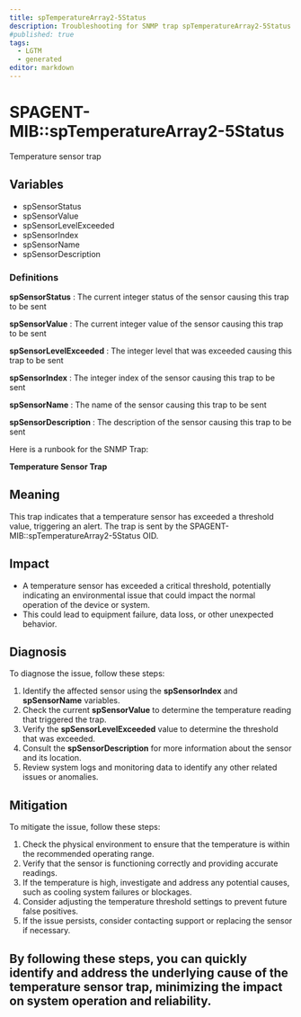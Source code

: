 ```yaml
---
title: spTemperatureArray2-5Status
description: Troubleshooting for SNMP trap spTemperatureArray2-5Status
#published: true
tags:
  - LGTM
  - generated
editor: markdown
---
```


# SPAGENT-MIB::spTemperatureArray2-5Status 

Temperature sensor trap 


## Variables


  - spSensorStatus
  - spSensorValue
  - spSensorLevelExceeded
  - spSensorIndex
  - spSensorName
  - spSensorDescription 

### Definitions 


**spSensorStatus** 
: The current integer status of the sensor causing this trap to be sent 

**spSensorValue** 
: The current integer value of the sensor causing this trap to be sent 

**spSensorLevelExceeded** 
: The integer level that was exceeded causing this trap to be sent 

**spSensorIndex** 
: The integer index of the sensor causing this trap to be sent 

**spSensorName** 
: The name of the sensor causing this trap to be sent 

**spSensorDescription** 
: The description of the sensor causing this trap to be sent 


Here is a runbook for the SNMP Trap:

**Temperature Sensor Trap**

## Meaning

This trap indicates that a temperature sensor has exceeded a threshold value, triggering an alert. The trap is sent by the SPAGENT-MIB::spTemperatureArray2-5Status OID.

## Impact

* A temperature sensor has exceeded a critical threshold, potentially indicating an environmental issue that could impact the normal operation of the device or system.
* This could lead to equipment failure, data loss, or other unexpected behavior.

## Diagnosis

To diagnose the issue, follow these steps:

1. Identify the affected sensor using the **spSensorIndex** and **spSensorName** variables.
2. Check the current **spSensorValue** to determine the temperature reading that triggered the trap.
3. Verify the **spSensorLevelExceeded** value to determine the threshold that was exceeded.
4. Consult the **spSensorDescription** for more information about the sensor and its location.
5. Review system logs and monitoring data to identify any other related issues or anomalies.

## Mitigation

To mitigate the issue, follow these steps:

1. Check the physical environment to ensure that the temperature is within the recommended operating range.
2. Verify that the sensor is functioning correctly and providing accurate readings.
3. If the temperature is high, investigate and address any potential causes, such as cooling system failures or blockages.
4. Consider adjusting the temperature threshold settings to prevent future false positives.
5. If the issue persists, consider contacting support or replacing the sensor if necessary.

By following these steps, you can quickly identify and address the underlying cause of the temperature sensor trap, minimizing the impact on system operation and reliability.
---




